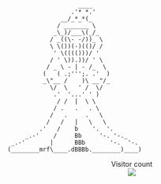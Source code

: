                         ____ 
                      .'* *.'
                   __/_*_*(_
                  / _______ \
                 _\_)/___\(_/_ 
                / _((\- -/))_ \
                \ \())(-)(()/ /
                 ' \(((()))/ '
                / ' \)).))/ ' \
               / _ \ - | - /_  \
              (   ( .;''';. .'  )
              _\"__ /    )\ __"/_
                \/  \   ' /  \/
                 .'  '...' ' )
                  / /  |  \ \
                 / .   .   . \
                /   .     .   \
               /   /   |   \   \
             .'   /    b    '.  '.
         _.-'    /     Bb     '-. '-._ 
     _.-'       |      BBb       '-.  '-. 
    (________mrf\____.dBBBb.________)____)

<p align="center"> 
  Visitor count<br>
  <img src="https://profile-counter.glitch.me/fatalmerlin/count.svg" />
</p>
